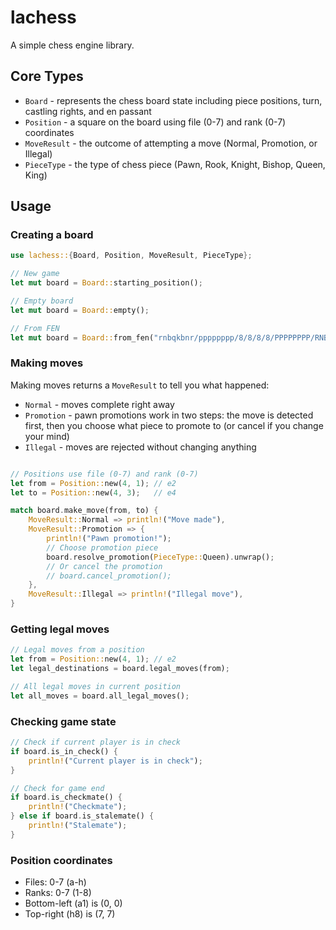 # lachess

A simple chess engine library.

## Core Types

- `Board` - represents the chess board state including piece positions, turn, castling rights, and en passant
- `Position` - a square on the board using file (0-7) and rank (0-7) coordinates
- `MoveResult` - the outcome of attempting a move (Normal, Promotion, or Illegal)
- `PieceType` - the type of chess piece (Pawn, Rook, Knight, Bishop, Queen, King)

## Usage

### Creating a board

```rust
use lachess::{Board, Position, MoveResult, PieceType};

// New game
let mut board = Board::starting_position();

// Empty board
let mut board = Board::empty();

// From FEN
let mut board = Board::from_fen("rnbqkbnr/pppppppp/8/8/8/8/PPPPPPPP/RNBQKBNR w KQkq - 0 1").unwrap();
```

### Making moves

Making moves returns a `MoveResult` to tell you what happened:
- `Normal` - moves complete right away
- `Promotion` - pawn promotions work in two steps: the move is detected first, then you choose what piece to promote to (or cancel if you change your mind)
- `Illegal` - moves are rejected without changing anything

```rust

// Positions use file (0-7) and rank (0-7)
let from = Position::new(4, 1); // e2
let to = Position::new(4, 3);   // e4

match board.make_move(from, to) {
    MoveResult::Normal => println!("Move made"),
    MoveResult::Promotion => {
        println!("Pawn promotion!");
        // Choose promotion piece
        board.resolve_promotion(PieceType::Queen).unwrap();
        // Or cancel the promotion
        // board.cancel_promotion();
    },
    MoveResult::Illegal => println!("Illegal move"),
}
```

### Getting legal moves

```rust
// Legal moves from a position
let from = Position::new(4, 1); // e2
let legal_destinations = board.legal_moves(from);

// All legal moves in current position
let all_moves = board.all_legal_moves();
```

### Checking game state

```rust
// Check if current player is in check
if board.is_in_check() {
    println!("Current player is in check");
}

// Check for game end
if board.is_checkmate() {
    println!("Checkmate");
} else if board.is_stalemate() {
    println!("Stalemate");
}
```

### Position coordinates

- Files: 0-7 (a-h)
- Ranks: 0-7 (1-8)
- Bottom-left (a1) is (0, 0)
- Top-right (h8) is (7, 7)